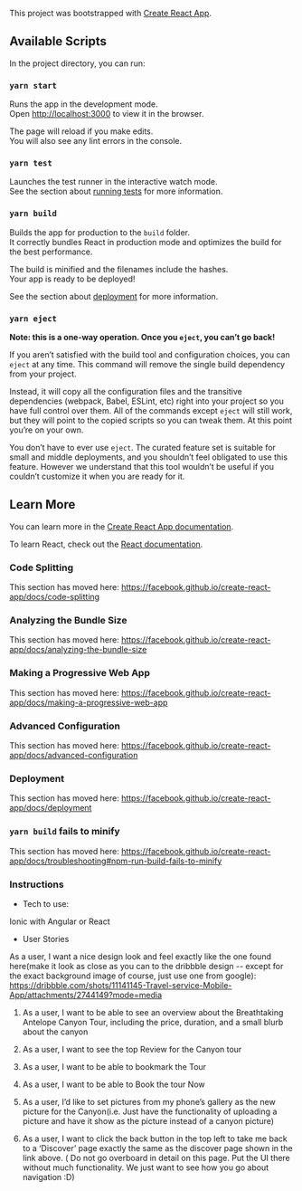 This project was bootstrapped with [Create React App](https://github.com/facebook/create-react-app).

## Available Scripts

In the project directory, you can run:

### `yarn start`

Runs the app in the development mode.<br />
Open [http://localhost:3000](http://localhost:3000) to view it in the browser.

The page will reload if you make edits.<br />
You will also see any lint errors in the console.

### `yarn test`

Launches the test runner in the interactive watch mode.<br />
See the section about [running tests](https://facebook.github.io/create-react-app/docs/running-tests) for more information.

### `yarn build`

Builds the app for production to the `build` folder.<br />
It correctly bundles React in production mode and optimizes the build for the best performance.

The build is minified and the filenames include the hashes.<br />
Your app is ready to be deployed!

See the section about [deployment](https://facebook.github.io/create-react-app/docs/deployment) for more information.

### `yarn eject`

**Note: this is a one-way operation. Once you `eject`, you can’t go back!**

If you aren’t satisfied with the build tool and configuration choices, you can `eject` at any time. This command will remove the single build dependency from your project.

Instead, it will copy all the configuration files and the transitive dependencies (webpack, Babel, ESLint, etc) right into your project so you have full control over them. All of the commands except `eject` will still work, but they will point to the copied scripts so you can tweak them. At this point you’re on your own.

You don’t have to ever use `eject`. The curated feature set is suitable for small and middle deployments, and you shouldn’t feel obligated to use this feature. However we understand that this tool wouldn’t be useful if you couldn’t customize it when you are ready for it.

## Learn More

You can learn more in the [Create React App documentation](https://facebook.github.io/create-react-app/docs/getting-started).

To learn React, check out the [React documentation](https://reactjs.org/).

### Code Splitting

This section has moved here: https://facebook.github.io/create-react-app/docs/code-splitting

### Analyzing the Bundle Size

This section has moved here: https://facebook.github.io/create-react-app/docs/analyzing-the-bundle-size

### Making a Progressive Web App

This section has moved here: https://facebook.github.io/create-react-app/docs/making-a-progressive-web-app

### Advanced Configuration

This section has moved here: https://facebook.github.io/create-react-app/docs/advanced-configuration

### Deployment

This section has moved here: https://facebook.github.io/create-react-app/docs/deployment

### `yarn build` fails to minify

This section has moved here: https://facebook.github.io/create-react-app/docs/troubleshooting#npm-run-build-fails-to-minify

### Instructions
- Tech to use:

Ionic with Angular or React

- User Stories

As a user, I want a nice design look and feel exactly like the one found here(make it look as close as you can to the dribbble design -- except for the exact background image of course, just use one from google): https://dribbble.com/shots/11141145-Travel-service-Mobile-App/attachments/2744149?mode=media

1. As a user, I want to be able to see an overview about the Breathtaking Antelope Canyon Tour, including the price, duration, and a small blurb about the canyon

2. As a user, I want to see the top Review for the Canyon tour

3. As a user, I want to be able to bookmark the Tour

4. As a user, I want to be able to Book the tour Now

5. As a user, I’d like to set pictures from my phone’s gallery as the new picture for the Canyon(i.e. Just have the functionality of uploading a picture and have it show as the picture instead of a canyon picture) 

6. As a user, I want to click the back button in the top left to take me back to a ‘Discover’ page exactly the same as the discover page shown in the link above. ( Do not go overboard in detail on this page. Put the UI there without much functionality. We just want to see how you go about navigation :D)
